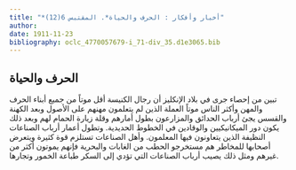 ```yaml
---
title: "*أخبار وأفكار : الحرف والحياة*. المقتبس 6(12)"
author: 
date: 1911-11-23
bibliography: oclc_4770057679-i_71-div_35.d1e3065.bib
---
```




##  الحرف والحياة 


 تبين من إحصاء جرى في بلاد الإنكليز أن رجال الكنيسة أقل موتاً من جميع أبناء الحرف والمهن وأكثر الناس موتاً العملة الذين لم يتعلمون مهنهم على الأصول وبعد الكهنة والقسس يجئ أرباب الحدائق والمزارعون بطول أمارهم وقلة زيارة الحمام لهم وبعد ذلك يكون   دور الميكانيكيين والوقادين في الخطوط الحديدية. وتطول أعمار أرباب الصناعات النظيفة الذين يتعاونون فيها المعلمون. وأهل الصناعات تستلزم قوة كثيرة ويتعرض أصحابها للمخاطر هم مستخرجو الحطب من الغابات والبحرية فإنهم يموتون أكثر من غيرهم ومثل ذلك يصيب أرباب الصناعات التي تؤدي إلى السكر طباعة الخمور وتجارها. 

